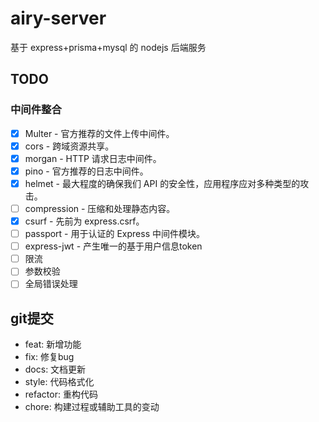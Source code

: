 # airy-server

基于 express+prisma+mysql 的 nodejs 后端服务

## TODO

### 中间件整合

- [x] Multer - 官方推荐的文件上传中间件。
- [x] cors - 跨域资源共享。
- [x] morgan - HTTP 请求日志中间件。
- [x] pino - 官方推荐的日志中间件。
- [x] helmet - 最大程度的确保我们 API 的安全性，应用程序应对多种类型的攻击。
- [ ] compression - 压缩和处理静态内容。
- [x] csurf - 先前为 express.csrf。
- [ ] passport - 用于认证的 Express 中间件模块。
- [ ] express-jwt - 产生唯一的基于用户信息token
- [ ] 限流
- [ ] 参数校验
- [ ] 全局错误处理

## git提交

- feat: 新增功能
- fix: 修复bug
- docs: 文档更新
- style: 代码格式化
- refactor: 重构代码
- chore: 构建过程或辅助工具的变动

